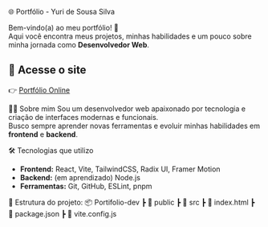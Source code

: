 🌐 Portfólio - Yuri de Sousa Silva


Bem-vindo(a) ao meu portfólio! 🎉  
Aqui você encontra meus projetos, minhas habilidades e um pouco sobre minha jornada como **Desenvolvedor Web**.  


## 🔗 Acesse o site
👉 [Portfólio Online](https://yurihbo.github.io/Portifolio-dev/)


👨‍💻 Sobre mim
Sou um desenvolvedor web apaixonado por tecnologia e criação de interfaces modernas e funcionais.  
Busco sempre aprender novas ferramentas e evoluir minhas habilidades em **frontend** e **backend**.  


🛠️ Tecnologias que utilizo
- **Frontend:** React, Vite, TailwindCSS, Radix UI, Framer Motion  
- **Backend:** (em aprendizado) Node.js  
- **Ferramentas:** Git, GitHub, ESLint, pnpm  


📂 Estrutura do projeto:
📦 Portifolio-dev
┣ 📂 public
┣ 📂 src
┣ 📜 index.html
┣ 📜 package.json
┣ 📜 vite.config.js



